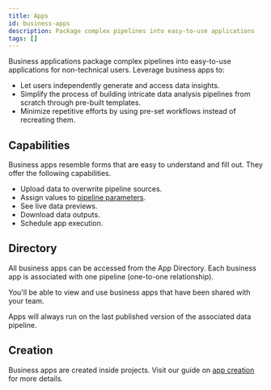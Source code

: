 ```yaml
---
title: Apps
id: business-apps
description: Package complex pipelines into easy-to-use applications
tags: []
---
```


Business applications package complex pipelines into easy-to-use applications for non-technical users. Leverage business apps to:

- Let users independently generate and access data insights.
- Simplify the process of building intricate data analysis pipelines from scratch through pre-built templates.
- Minimize repetitive efforts by using pre-set workflows instead of recreating them.

## Capabilities

Business apps resemble forms that are easy to understand and fill out. They offer the following capabilities.

- Upload data to overwrite pipeline sources.
- Assign values to [pipeline parameters](/analysts/development/pipelines#parameters).
- See live data previews.
- Download data outputs.
- Schedule app execution.

## Directory

All business apps can be accessed from the App Directory. Each business app is associated with one pipeline (one-to-one relationship).

You'll be able to view and use business apps that have been shared with your team.

Apps will always run on the last published version of the associated data pipeline.

## Creation

Business apps are created inside projects. Visit our guide on [app creation](docs/analysts/business-apps/app-creation.md) for more details.
